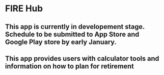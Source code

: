 # FIRE Hub

This app is currently in developement stage. Schedule to be submitted to App Store and Google Play store by early January.
-
This app provides users with calculator tools and information on how to plan for retirement
-

